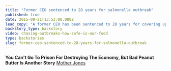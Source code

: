 ```yaml
---
title: "Former CEO sentenced to 28 years for salmonella outbreak"
published: true
date: 2015-09-21T13:53:00.000Z
lead_copy: "A former CEO has been sentenced to 28 years for covering up a salmonella outbreak that killed 9. Watch Chasing Outbreaks to see why the US still suffers from food poisoning. "
backstory_type: backstory
video: chasing-outbreaks-how-safe-is-our-food
type: backstories
slug: former-ceo-sentenced-to-28-years-for-salmonella-outbreak
---
```


**You Can't Go To Prison For Destroying The Economy, But Bad Peanut Butter Is Another Story**
[Mother Jones](http://www.motherjones.com/environment/2015/09/food-producer-prison-sentence)

